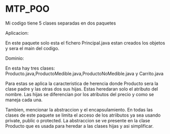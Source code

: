 # MTP_POO

Mi codigo tiene 5 clases separadas en dos paquetes

Aplicacion:

En este paquete solo esta el fichero Principal.java estan creados los objetos y sera el main del codigo.

Dominio:

En esta hay tres clases: Producto.java,ProductoMedible.java,ProductoNoMedible.java y Carrito.java

Para estas se aplica la caracteristica de herencia donde Producto sera la clase padre y las otras dos sus hijas. Estas heredaran solo el atributo del nombre. Las hijas se diferencian por los atributos del precio y como se maneja cada una.

Tambien, mencionar la abstraccion y el encapsulamiento. En todas las clases de este paquete se limita el acceso de los atriibutos ya sea usando private, public o protected. La abstraccion se ve presente en la clase Producto que es usada para heredar a las clases hijas y asi simplificar.